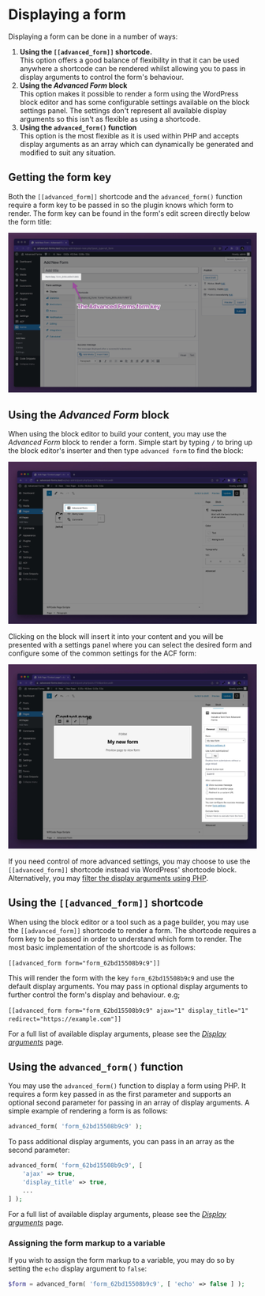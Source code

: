 # Displaying a form

Displaying a form can be done in a number of ways:

1. **Using the `[[advanced_form]]` shortcode.**<br>This option offers a good balance of flexibility in that it can be used
   anywhere a shortcode can be rendered whilst allowing you to pass in display arguments to control the form's
   behaviour.
2. **Using the _Advanced Form_ block**<br>This option makes it possible to render a form using the WordPress block
   editor and has some configurable settings available on the block settings panel. The settings don't represent all
   available display arguments so this isn't as flexible as using a shortcode.
3. **Using the `advanced_form()` function**<br>This option is the most flexible as it is used within PHP and accepts
   display arguments as an array which can dynamically be generated and modified to suit any situation.

## Getting the form key

Both the `[[advanced_form]]` shortcode and the `advanced_form()` function require a form key to be passed in so the plugin
knows which form to render. The form key can be found in the form's edit screen directly below the form title:

![advanced-forms-form-key.jpg](images/advanced-forms-form-key.jpg)

## Using the _Advanced Form_ block

When using the block editor to build your content, you may use the _Advanced Form_ block to render a form. Simple start
by typing `/` to bring up the block editor's inserter and then type `advanced form` to find the block:

![advanced-forms-for-acf-block-selection.jpg](images/advanced-forms-for-acf-block-selection.jpg)

Clicking on the block will insert it into your content and you will be presented with a settings panel where you can
select the desired form and configure some of the common settings for the ACF form:

![advanced-forms-for-acf-block-settings-panel.jpg](images/advanced-forms-for-acf-block-settings-panel.jpg)

If you need control of more advanced settings, you may choose to use the `[[advanced_form]]` shortcode instead via
WordPress' shortcode block. Alternatively, you
may [filter the display arguments using PHP](Display-arguments.md#filtering-display-arguments).

## Using the `[[advanced_form]]` shortcode

When using the block editor or a tool such as a page builder, you may use the `[[advanced_form]]` shortcode to render a
form. The shortcode requires a form key to be passed in order to understand which form to render. The most basic
implementation of the shortcode is as follows:

`[[advanced_form form="form_62bd15508b9c9"]]`

This will render the form with the key `form_62bd15508b9c9` and use the default display arguments. You may pass in
optional display arguments to further control the form's display and behaviour. e.g;

`[[advanced_form form="form_62bd15508b9c9" ajax="1" display_title="1" redirect="https://example.com"]]`

For a full list of available display arguments, please see the [_Display arguments_](Display-arguments.md) page.

## Using the `advanced_form()` function

You may use the `advanced_form()` function to display a form using PHP. It requires a form key passed in as the first
parameter and supports an optional second parameter for passing in an array of display arguments. A simple example of
rendering a form is as follows:

```php
advanced_form( 'form_62bd15508b9c9' );
```

To pass additional display arguments, you can pass in an array as the second parameter:

```php
advanced_form( 'form_62bd15508b9c9', [
	'ajax' => true,
	'display_title' => true,
	...
] );
```

For a full list of available display arguments, please see the [_Display arguments_](Display-arguments.md) page.

### Assigning the form markup to a variable

If you wish to assign the form markup to a variable, you may do so by setting the `echo` display argument to `false`:

```php
$form = advanced_form( 'form_62bd15508b9c9', [ 'echo' => false ] );
```

